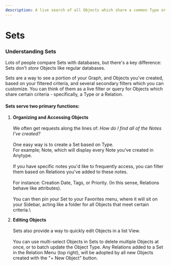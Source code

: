 ```yaml
---
description: A live search of all Objects which share a common Type or Relation
---
```


# Sets

### Understanding Sets

Lots of people compare Sets with databases, but there's a key difference: Sets don't _store_ Objects like regular databases.&#x20;

Sets are a way to see a portion of your Graph, and Objects you've created, based on your filtered criteria, and several secondary filters which you can customize. You can think of them as a live filter or query for Objects which share certain criteria - specifically, a Type or a Relation.

#### Sets serve two primary functions:

1. **Organizing and Accessing Objects**\
   \
   We often get requests along the lines of: _How do I find all of the Notes I've created?_ \
   \
   One easy way is to create a Set based on Type. \
   For example; Note, which will display every Note you've created in Anytype. \
   \
   If you have specific notes you'd like to frequently access, you can filter them based on Relations you've added to these notes. \
   \
   For instance: Creation Date, Tags, or Priority. (In this sense, Relations behave like attributes).\
   \
   You can then pin your Set to your Favorites menu, where it will sit on your Sidebar, acting like a folder for all Objects that meet certain criteria.\

2. **Editing Objects**\
   \
   Sets also provide a way to quickly edit Objects in a list View. \
   \
   You can use multi-select Objects in Sets to delete multiple Objects at once, or to batch update the Object Type. Any Relations added to a Set in the Relation Menu (top right), will be adopted by all new Objects created with the "+ New Object" button.&#x20;
